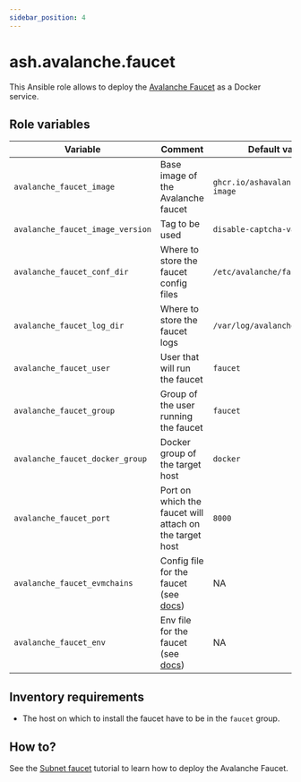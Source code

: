 ```yaml
---
sidebar_position: 4
---
```


# ash.avalanche.faucet

This Ansible role allows to deploy the [Avalanche Faucet](https://github.com/ava-labs/avalanche-faucet) as a Docker service.

## Role variables

| Variable                         | Comment                                                                                                              | Default value                       |
| -------------------------------- | -------------------------------------------------------------------------------------------------------------------- | ----------------------------------- |
| `avalanche_faucet_image`         | Base image of the Avalanche faucet                                                                                   | `ghcr.io/ashavalanche/faucet-image` |
| `avalanche_faucet_image_version` | Tag to be used                                                                                                       | `disable-captcha-variable`          |
| `avalanche_faucet_conf_dir`      | Where to store the faucet config files                                                                               | `/etc/avalanche/faucet/conf`        |
| `avalanche_faucet_log_dir`       | Where to store the faucet logs                                                                                       | `/var/log/avalanche/faucet`         |
| `avalanche_faucet_user`          | User that will run the faucet                                                                                        | `faucet`                            |
| `avalanche_faucet_group`         | Group of the user running the faucet                                                                                 | `faucet`                            |
| `avalanche_faucet_docker_group`  | Docker group of the target host                                                                                      | `docker`                            |
| `avalanche_faucet_port`          | Port on which the faucet will attach on the target host                                                              | `8000`                              |
| `avalanche_faucet_evmchains`     | Config file for the faucet (see [docs](https://github.com/ava-labs/avalanche-faucet#setup-evm-chain-configurations)) | NA                                  |
| `avalanche_faucet_env`           | Env file for the faucet (see [docs](https://github.com/ava-labs/avalanche-faucet#setup-environment-variables))       | NA                                  |

## Inventory requirements

- The host on which to install the faucet have to be in the `faucet` group.

## How to?

See the [Subnet faucet](/docs/toolkit/ansible-avalanche-collection/tutorials/subnet-faucet) tutorial to learn how to deploy the Avalanche Faucet.
